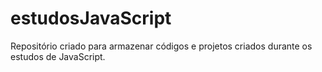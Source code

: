 # estudosJavaScript
Repositório criado para armazenar códigos e projetos criados durante os estudos de JavaScript.
